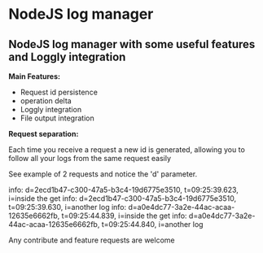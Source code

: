 NodeJS log manager
==============

NodeJS log manager with some useful features and Loggly integration
--------------

**Main Features:**
- Request id persistence
- operation delta
- Loggly integration
- File output integration

**Request separation:**

Each time you receive a request a new id is generated, allowing you to follow all your logs from the same request easily

See example of 2 requests and notice the 'd' parameter.

info:  d=2ecd1b47-c300-47a5-b3c4-19d6775e3510, t=09:25:39.623, i=inside the get
info:  d=2ecd1b47-c300-47a5-b3c4-19d6775e3510, t=09:25:39.630, i=another log
info:  d=a0e4dc77-3a2e-44ac-acaa-12635e6662fb, t=09:25:44.839, i=inside the get
info:  d=a0e4dc77-3a2e-44ac-acaa-12635e6662fb, t=09:25:44.840, i=another log

Any contribute and feature requests are welcome